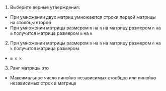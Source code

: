 1. Выберите верные утверждения:
  * При умножении двух матриц умножаются строки первой матрицы на столбцы второй
  * При умножении матрицы размером ```m``` на ```n``` на матрицу размером ```n``` на ```m``` получится матрица размером ```m``` на ```m```
2. При умножении матрицы размером ```m``` на ```n``` на матрицу размером ```n``` на ```k``` получится матрица размером
  * ```m x k```
3. Ранг матрицы это
  * Максимальное число линейно независимых столбцов или линейно независимых строк в матрице
